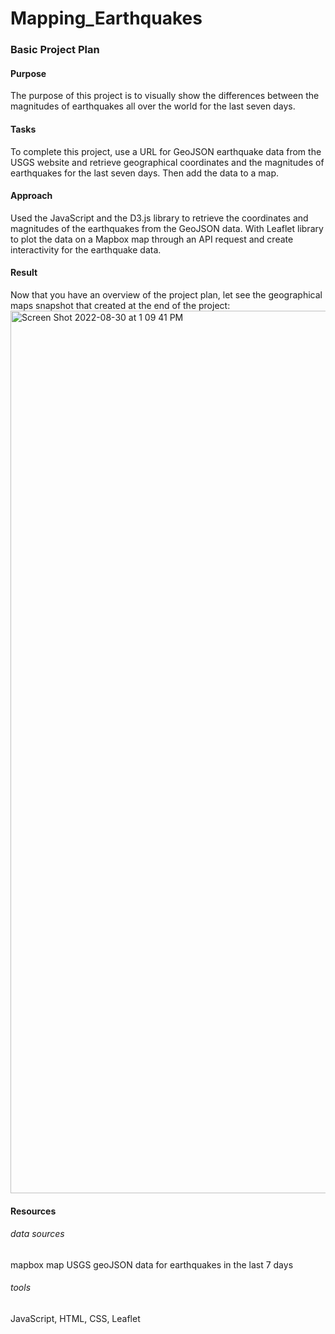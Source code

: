 # Mapping_Earthquakes

### Basic Project Plan

#### Purpose

The purpose of this project is to visually show the differences between the magnitudes of earthquakes all over the world for the last seven days.

#### Tasks

To complete this project, use a URL for GeoJSON earthquake data from the USGS website and retrieve geographical coordinates and the magnitudes of earthquakes for the last seven days. Then add the data to a map.

#### Approach

Used the JavaScript and the D3.js library to retrieve the coordinates and magnitudes of the earthquakes from the GeoJSON data. With Leaflet library to plot the data on a Mapbox map through an API request and create interactivity for the earthquake data.

#### Result
Now that you have an overview of the project plan, let see the geographical maps snapshot that created at the end of the project:
<img width="1412" alt="Screen Shot 2022-08-30 at 1 09 41 PM" src="https://user-images.githubusercontent.com/65901034/187498516-d4e028e5-0866-4c41-8237-cb7cf5f765b8.png">

#### Resources 
###### data sources
mapbox map
USGS geoJSON data for earthquakes in the last 7 days
###### tools
JavaScript, HTML, CSS, Leaflet
